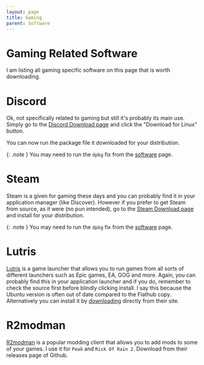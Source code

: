 ```yaml
---
layout: page
title: Gaming
parent: Software
---
```


# Gaming Related Software

I am listing all gaming specific software on this page that is worth downloading.

# Discord

Ok, not specifically related to gaming but still it's probably its main use. Simply go to the [Discord Download page](https://discord.com/download) and click the "Download for Linux" button.

You can now run the package file it downloaded for your distribution.

{: .note }
You may need to run the `dpkg` fix from the [software](./) page.

# Steam

Steam is a given for gaming these days and you can probably find it in your application manager (like Discover). However if you prefer to get Steam from source, as it were (no pun intended), go to the [Steam Download page](https://store.steampowered.com/about/) and install for your distribution.

{: .note }
You may need to run the `dpkg` fix from the [software](./) page.

# Lutris

[Lutris](https://lutris.net/) is a game launcher that allows you to run games from all sorts of different launchers such as Epic games, EA, GOG and more. Again, you can probably find this in your application launcher and if you do, remember to check the source first before blindly clicking install. I say this because the Ubuntu version is often out of date compared to the Flathub copy.
Alternatively you can install it by [downloading](https://lutris.net/downloads) directly from their site.

# R2modman

[R2modman](https://github.com/ebkr/r2modmanPlus) is a popular modding client that allows you to add mods to some of your games. I use it for `Peak` and `Risk Of Rain 2`.
Download from their releases page of Github.